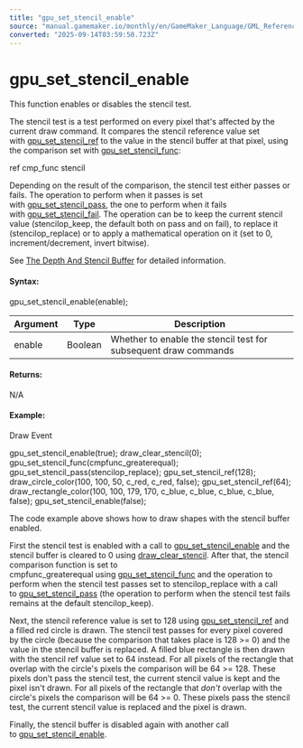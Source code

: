```yaml
---
title: "gpu_set_stencil_enable"
source: "manual.gamemaker.io/monthly/en/GameMaker_Language/GML_Reference/Drawing/GPU_Control/gpu_set_stencil_enable.htm"
converted: "2025-09-14T03:59:50.723Z"
---
```


# gpu\_set\_stencil\_enable

This function enables or disables the stencil test.

The stencil test is a test performed on every pixel that's affected by the current draw command. It compares the stencil reference value set with [gpu\_set\_stencil\_ref](gpu_set_stencil_ref.md) to the value in the stencil buffer at that pixel, using the comparison set with [gpu\_set\_stencil\_func](gpu_set_stencil_func.md):

ref cmp\_func stencil

Depending on the result of the comparison, the stencil test either passes or fails. The operation to perform when it passes is set with [gpu\_set\_stencil\_pass](../../../../../../../GameMaker_Language/GML_Reference/Drawing/GPU_Control/gpu_set_stencil_pass.md), the one to perform when it fails with [gpu\_set\_stencil\_fail](gpu_set_stencil_fail.md). The operation can be to keep the current stencil value (stencilop\_keep, the default both on pass and on fail), to replace it (stencilop\_replace) or to apply a mathematical operation on it (set to 0, increment/decrement, invert bitwise).

See [The Depth And Stencil Buffer](../Depth_And_Stencil_Buffer/The_Depth_And_Stencil_Buffer.md) for detailed information.

#### Syntax:

gpu\_set\_stencil\_enable(enable);

| Argument | Type | Description |
| --- | --- | --- |
| enable | Boolean | Whether to enable the stencil test for subsequent draw commands |

#### Returns:

N/A

#### Example:

Draw Event

gpu\_set\_stencil\_enable(true);
draw\_clear\_stencil(0);
gpu\_set\_stencil\_func(cmpfunc\_greaterequal);
gpu\_set\_stencil\_pass(stencilop\_replace);
gpu\_set\_stencil\_ref(128);
draw\_circle\_color(100, 100, 50, c\_red, c\_red, false);
gpu\_set\_stencil\_ref(64);
draw\_rectangle\_color(100, 100, 179, 170, c\_blue, c\_blue, c\_blue, c\_blue, false);
gpu\_set\_stencil\_enable(false);

The code example above shows how to draw shapes with the stencil buffer enabled.

First the stencil test is enabled with a call to [gpu\_set\_stencil\_enable](gpu_set_stencil_enable.md) and the stencil buffer is cleared to 0 using [draw\_clear\_stencil](../draw_clear_stencil.md). After that, the stencil comparison function is set to cmpfunc\_greaterequal using [gpu\_set\_stencil\_func](gpu_set_stencil_func.md) and the operation to perform when the stencil test passes set to stencilop\_replace with a call to [gpu\_set\_stencil\_pass](../../../../../../../GameMaker_Language/GML_Reference/Drawing/GPU_Control/gpu_set_stencil_pass.md) (the operation to perform when the stencil test fails remains at the default stencilop\_keep).

Next, the stencil reference value is set to 128 using [gpu\_set\_stencil\_ref](gpu_set_stencil_ref.md) and a filled red circle is drawn. The stencil test passes for every pixel covered by the circle (because the comparison that takes place is 128 >= 0) and the value in the stencil buffer is replaced. A filled blue rectangle is then drawn with the stencil ref value set to 64 instead. For all pixels of the rectangle that overlap with the circle's pixels the comparison will be 64 >= 128. These pixels don't pass the stencil test, the current stencil value is kept and the pixel isn't drawn. For all pixels of the rectangle that _don't_ overlap with the circle's pixels the comparison will be 64 >= 0. These pixels pass the stencil test, the current stencil value is replaced and the pixel is drawn.

Finally, the stencil buffer is disabled again with another call to [gpu\_set\_stencil\_enable](gpu_set_stencil_enable.md).